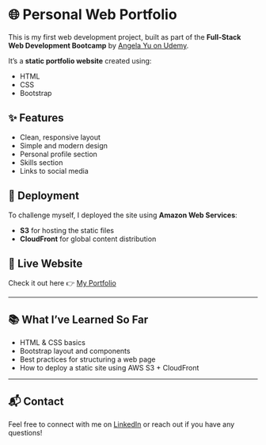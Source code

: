 # 🌐 Personal Web Portfolio

This is my first web development project, built as part of the **Full-Stack Web Development Bootcamp** by [Angela Yu on Udemy](https://www.udemy.com/course/the-complete-web-development-bootcamp/).

It’s a **static portfolio website** created using:

- HTML
- CSS
- Bootstrap

## ✨ Features

- Clean, responsive layout
- Simple and modern design
- Personal profile section
- Skills section
- Links to social media

## 🚀 Deployment

To challenge myself, I deployed the site using **Amazon Web Services**:

- **S3** for hosting the static files
- **CloudFront** for global content distribution


## 🔗 Live Website

Check it out here 👉 [My Portfolio](https://portfolio.drga98.com)

---

## 📚 What I’ve Learned So Far

- HTML & CSS basics
- Bootstrap layout and components
- Best practices for structuring a web page
- How to deploy a static site using AWS S3 + CloudFront

---

## 📬 Contact

Feel free to connect with me on [LinkedIn](https://www.linkedin.com/in/drga98/) or reach out if you have any questions!
